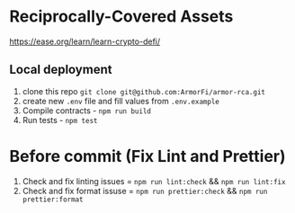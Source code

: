 # Reciprocally-Covered Assets

https://ease.org/learn/learn-crypto-defi/

## Local deployment

1. clone this repo
   `git clone git@github.com:ArmorFi/armor-rca.git`
2. create new `.env` file and fill values from `.env.example`
3. Compile contracts - `npm run build`
4. Run tests - `npm test`

# Before commit (Fix Lint and Prettier)

1. Check and fix linting issues = `npm run lint:check` && `npm run lint:fix`
2. Check and fix format issuse = `npm run prettier:check` && `npm run prettier:format`
